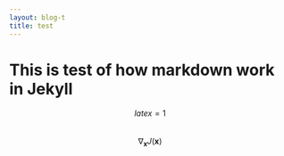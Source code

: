 ```yaml
---
layout: blog-t
title: test
---
```


# This is test of how markdown work in Jekyll

$$ latex=1 $$ <br>
$$ \nabla_\boldsymbol{x} J(\boldsymbol{x}) $$

